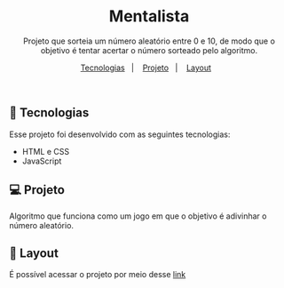 <h1 align="center"> Mentalista </h1>

<p align="center">
Projeto que sorteia um número aleatório entre 0 e 10, de modo que o objetivo é tentar acertar o número sorteado pelo algoritmo.
</p>

<p align="center">
  <a href="#-tecnologias">Tecnologias</a>&nbsp;&nbsp;&nbsp;|&nbsp;&nbsp;&nbsp;
  <a href="#-projeto">Projeto</a>&nbsp;&nbsp;&nbsp;|&nbsp;&nbsp;&nbsp;
  <a href="#-layout">Layout</a>&nbsp;&nbsp;&nbsp;
</p>

<br>

## 🚀 Tecnologias

Esse projeto foi desenvolvido com as seguintes tecnologias:

- HTML e CSS
- JavaScript

## 💻 Projeto

Algoritmo que funciona como um jogo em que o objetivo é adivinhar o número aleatório.

## 🔖 Layout

É possível acessar o projeto por meio desse [link](https://mentalista-xi.vercel.app/)

